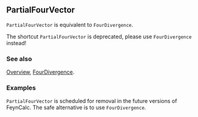 ## PartialFourVector

`PartialFourVector` is equivalent to `FourDivergence`.

The shortcut `PartialFourVector` is deprecated, please use `FourDivergence` instead!

### See also

[Overview](Extra/FeynCalc.md), [FourDivergence](FourDivergence.md).

### Examples

`PartialFourVector` is scheduled for removal in the future versions of FeynCalc. The safe alternative is to use `FourDivergence`.
